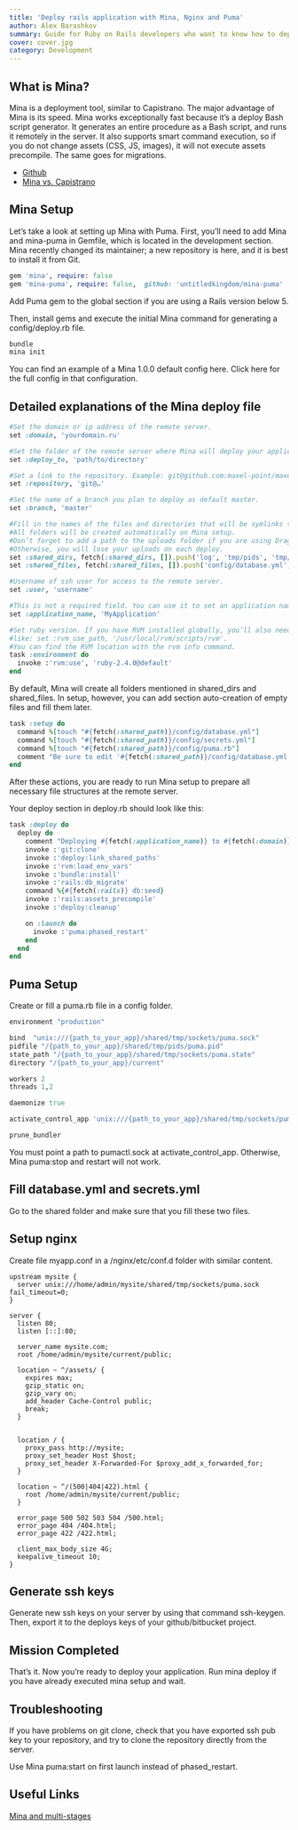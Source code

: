 ```yaml
---
title: 'Deploy rails application with Mina, Nginx and Puma'
author: Alex Barashkov
summary: Guide for Ruby on Rails developers who want to know how to deploy apps with Mina, Nginx and Puma.
cover: cover.jpg
category: Development
---
```


## What is Mina?

Mina is a deployment tool, similar to Capistrano. The major advantage of Mina is its speed. Mina works exceptionally fast because it’s a deploy Bash script generator. It generates an entire procedure as a Bash script, and runs it remotely in the server. It also supports smart command execution, so if you do not change assets (CSS, JS, images), it will not execute assets precompile. The same goes for migrations.

- [Github](https://github.com/mina-deploy/mina)
- [Mina vs. Capistrano](https://infinum.co/the-capsized-eight/faster-web-application-deployments-using-mina-instead-of-capistrano)

## Mina Setup

Let’s take a look at setting up Mina with Puma. First, you’ll need to add Mina and mina-puma in Gemfile, which is located in the development section. Mina recently changed its maintainer; a new repository is here, and it is best to install it from Git.

```ruby
gem 'mina', require: false
gem 'mina-puma', require: false,  github: 'untitledkingdom/mina-puma'
```

Add Puma gem to the global section if you are using a Rails version below 5.

Then, install gems and execute the initial Mina command for generating a config/deploy.rb file.

```bash
bundle
mina init
```

You can find an example of a Mina 1.0.0 default config here. Click here for the full config in that configuration.

## Detailed explanations of the Mina deploy file

```ruby
#Set the domain or ip address of the remote server.
set :domain, 'yourdomain.ru'

#Set the folder of the remote server where Mina will deploy your application.
set :deploy_to, 'path/to/directory'

#Set a link to the repository. Example: git@github.com:maxel-point/maxelpoint-website.git
set :repository, 'git@…'

#Set the name of a branch you plan to deploy as default master.
set :branch, 'master'

#Fill in the names of the files and directories that will be symlinks to the shared directory.
#All folders will be created automatically on Mina setup.
#Don’t forget to add a path to the uploads folder if you are using Dragonfly or CarrierWave.
#Otherwise, you will lose your uploads on each deploy.
set :shared_dirs, fetch(:shared_dirs, []).push('log', 'tmp/pids', 'tmp/sockets', 'public/uploads')
set :shared_files, fetch(:shared_files, []).push('config/database.yml', 'config/secrets.yml', 'config/puma.rb')

#Username of ssh user for access to the remote server.
set :user, 'username'

#This is not a required field. You can use it to set an application name for easy recognition.
set :application_name, 'MyApplication'

#Set ruby version. If you have RVM installed globally, you’ll also need to set an RVM path,
#like: set :rvm_use_path, '/usr/local/rvm/scripts/rvm'.
#You can find the RVM location with the rvm info command.
task :environment do
  invoke :'rvm:use', 'ruby-2.4.0@default'
end
```

By default, Mina will create all folders mentioned in shared_dirs and shared_files. In setup, however, you can add section auto-creation of empty files and fill them later.

```ruby
task :setup do
  command %[touch "#{fetch(:shared_path)}/config/database.yml"]
  command %[touch "#{fetch(:shared_path)}/config/secrets.yml"]
  command %[touch "#{fetch(:shared_path)}/config/puma.rb"]
  comment "Be sure to edit '#{fetch(:shared_path)}/config/database.yml', 'secrets.yml' and puma.rb."
end
```

After these actions, you are ready to run Mina setup to prepare all necessary file structures at the remote server.

Your deploy section in deploy.rb should look like this:

```ruby
task :deploy do
  deploy do
    comment "Deploying #{fetch(:application_name)} to #{fetch(:domain)}:#{fetch(:deploy_to)}"
    invoke :'git:clone'
    invoke :'deploy:link_shared_paths'
    invoke :'rvm:load_env_vars'
    invoke :'bundle:install'
    invoke :'rails:db_migrate'
    command %{#{fetch(:rails)} db:seed}
    invoke :'rails:assets_precompile'
    invoke :'deploy:cleanup'

    on :launch do
      invoke :'puma:phased_restart'
    end
  end
end
```

## Puma Setup

Create or fill a puma.rb file in a config folder.

```ruby
environment "production"

bind  "unix:///{path_to_your_app}/shared/tmp/sockets/puma.sock"
pidfile "/{path_to_your_app}/shared/tmp/pids/puma.pid"
state_path "/{path_to_your_app}/shared/tmp/sockets/puma.state"
directory "/{path_to_your_app}/current"

workers 2
threads 1,2

daemonize true

activate_control_app 'unix:///{path_to_your_app}/shared/tmp/sockets/pumactl.sock'

prune_bundler
```

You must point a path to pumactl.sock at activate_control_app. Otherwise, Mina puma:stop and restart will not work.

## Fill database.yml and secrets.yml

Go to the shared folder and make sure that you fill these two files.

## Setup nginx

Create file myapp.conf in a /nginx/etc/conf.d folder with similar content.

```nginx
upstream mysite {
  server unix:///home/admin/mysite/shared/tmp/sockets/puma.sock fail_timeout=0;
}

server {
  listen 80;
  listen [::]:80;

  server_name mysite.com;
  root /home/admin/mysite/current/public;

  location ~ ^/assets/ {
    expires max;
    gzip_static on;
    gzip_vary on;
    add_header Cache-Control public;
    break;
  }


  location / {
    proxy_pass http://mysite;
    proxy_set_header Host $host;
    proxy_set_header X-Forwarded-For $proxy_add_x_forwarded_for;
  }

  location ~ ^/(500|404|422).html {
    root /home/admin/mysite/current/public;
  }

  error_page 500 502 503 504 /500.html;
  error_page 404 /404.html;
  error_page 422 /422.html;

  client_max_body_size 4G;
  keepalive_timeout 10;
}
```

## Generate ssh keys

Generate new ssh keys on your server by using that command ssh-keygen. Then, export it to the deploys keys of your github/bitbucket project.

## Mission Completed

That’s it. Now you’re ready to deploy your application. Run mina deploy if you have already executed mina setup and wait.

## Troubleshooting

If you have problems on git clone, check that you have exported ssh pub key to your repository, and try to clone the repository directly from the server.

Use Mina puma:start on first launch instead of phased_restart.

## Useful Links

[Mina and multi-stages](https://github.com/mina-deploy/mina/blob/2608e50049cf21b1425c8bb7c3e5dd0e964b725f/docs/cookbook.md)
